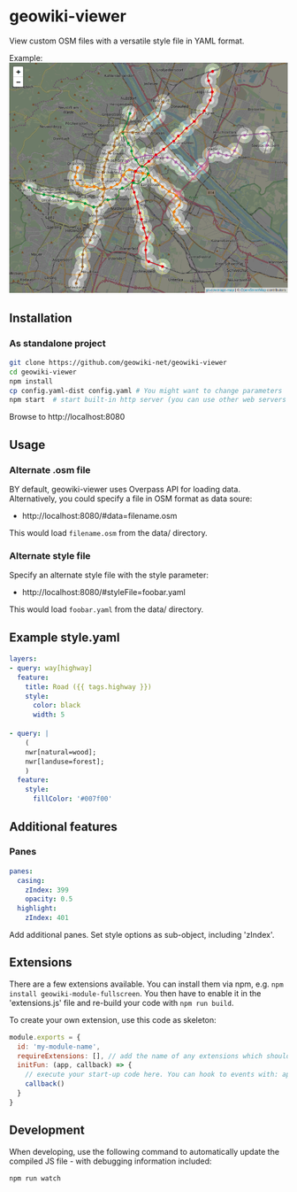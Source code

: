 # geowiki-viewer
View custom OSM files with a versatile style file in YAML format.

Example: ![Screenshot](./screenshot.png)

## Installation
### As standalone project
```sh
git clone https://github.com/geowiki-net/geowiki-viewer
cd geowiki-viewer
npm install
cp config.yaml-dist config.yaml # You might want to change parameters
npm start  # start built-in http server (you can use other web servers as well; no server process needed)
```

Browse to http://localhost:8080

## Usage
### Alternate .osm file
BY default, geowiki-viewer uses Overpass API for loading data. Alternatively, you could specify a file in OSM format as data soure:
* http://localhost:8080/#data=filename.osm

This would load `filename.osm` from the data/ directory.

### Alternate style file
Specify an alternate style file with the style parameter:
* http://localhost:8080/#styleFile=foobar.yaml

This would load `foobar.yaml` from the data/ directory.

## Example style.yaml
```yaml
layers:
- query: way[highway]
  feature:
    title: Road ({{ tags.highway }})
    style:
      color: black
      width: 5

- query: |
    (
    nwr[natural=wood];
    nwr[landuse=forest];
    )
  feature:
    style:
      fillColor: '#007f00'
```

## Additional features
### Panes
```yaml
panes:
  casing:
    zIndex: 399
    opacity: 0.5
  highlight:
    zIndex: 401
```

Add additional panes. Set style options as sub-object, including 'zIndex'.

## Extensions
There are a few extensions available. You can install them via npm, e.g. `npm
install geowiki-module-fullscreen`. You then have to enable it in the
'extensions.js' file and re-build your code with `npm run build`.

To create your own extension, use this code as skeleton:
```js
module.exports = {
  id: 'my-module-name',
  requireExtensions: [], // add the name of any extensions which should be loaded first, e.g. 'map'
  initFun: (app, callback) => {
    // execute your start-up code here. You can hook to events with: app.on('init', () => { ... })
    callback()
  }
}
```

## Development
When developing, use the following command to automatically update the compiled JS file - with debugging information included:
```sh
npm run watch
```
